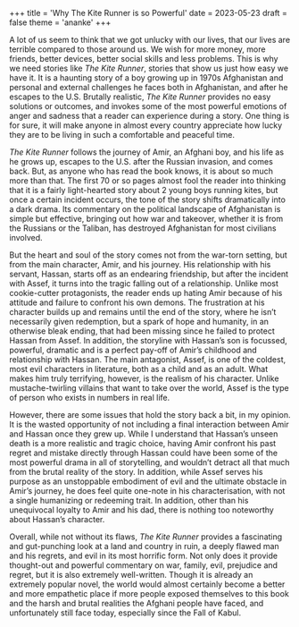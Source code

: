 +++
title = 'Why The Kite Runner is so Powerful'
date = 2023-05-23
draft = false
theme = 'ananke'
+++



A lot of us seem to think that we got unlucky with our lives, that our lives are terrible compared to those around us. We wish for more money, more friends, better devices, better social skills and less problems. This is why we need stories like *The Kite Runner*, stories that show us just how easy we have it. It is a haunting story of a boy growing up in 1970s Afghanistan and personal and external challenges he faces both in Afghanistan, and after he escapes to the U.S. Brutally realistic, *The Kite Runner* provides no easy solutions or outcomes, and invokes some of the most powerful emotions of anger and sadness that a reader can experience during a story. One thing is for sure, it will make anyone in almost every country appreciate how lucky they are to be living in such a comfortable and peaceful time.

*The Kite Runner* follows the journey of Amir, an Afghani boy, and his life as he grows up, escapes to the U.S. after the Russian invasion, and comes back. But, as anyone who has read the book knows, it is about so much more than that. The first 70 or so pages almost fool the reader into thinking that it is a fairly light-hearted story about 2 young boys running kites, but once a certain incident occurs, the tone of the story shifts dramatically into a dark drama. Its commentary on the political landscape of Afghanistan is simple but effective, bringing out how war and takeover, whether it is from the Russians or the Taliban, has destroyed Afghanistan for most civilians involved. 

But the heart and soul of the story comes not from the war-torn setting, but from the main character, Amir, and his journey. His relationship with his servant, Hassan, starts off as an endearing friendship, but after the incident with Assef, it turns into the tragic falling out of a relationship. Unlike most cookie-cutter protagonists, the reader ends up hating Amir because of his attitude and failure to confront his own demons. The frustration at his character builds up and remains until the end of the story, where he isn’t necessarily given redemption, but a spark of hope and humanity, in an otherwise bleak ending, that had been missing since he failed to protect Hassan from Assef. In addition, the storyline with Hassan’s son is focussed, powerful, dramatic and is a perfect pay-off of Amir’s childhood and relationship with Hassan. The main antagonist, Assef, is one of the coldest, most evil characters in literature, both as a child and as an adult. What makes him truly terrifying, however, is the realism of his character. Unlike mustache-twirling villains that want to take over the world, Assef is the type of person who exists in numbers in real life. 

However, there are some issues that hold the story back a bit, in my opinion. It is the wasted opportunity of not including a final interaction between Amir and Hassan once they grew up. While I understand that Hassan’s unseen death is a more realistic and tragic choice, having Amir confront his past regret and mistake directly through Hassan could have been some of the most powerful drama in all of storytelling, and wouldn’t detract all that much from the brutal reality of the story. In addition, while Assef serves his purpose as an unstoppable embodiment of evil and the ultimate obstacle in Amir’s journey, he does feel quite one-note in his characterisation, with not a single humanizing or redeeming trait. In addition, other than his unequivocal loyalty to Amir and his dad, there is nothing too noteworthy about Hassan’s character.

Overall, while not without its flaws, *The Kite Runner* provides a fascinating and gut-punching look at a land and country in ruin, a deeply flawed man and his regrets, and evil in its most horrific form. Not only does it provide thought-out and powerful commentary on war, family, evil, prejudice and regret, but it is also extremely well-written. Though it is already an extremely popular novel, the world would almost certainly become a better and more empathetic place if more people exposed themselves to this book and the harsh and brutal realities the Afghani people have faced, and unfortunately still face today, especially since the Fall of Kabul.

